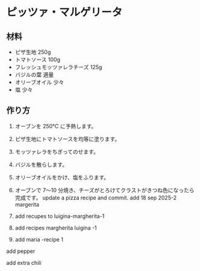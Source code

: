 # ピッツァ・マルゲリータ

## 材料

- ピザ生地 250g
- トマトソース 100g
- フレッシュモッツァレラチーズ 125g
- バジルの葉 適量
- オリーブオイル 少々
- 塩 少々

## 作り方

1. オーブンを 250℃ に予熱します。
2. ピザ生地にトマトソースを均等に塗ります。
3. モッツァレラをちぎってのせます。
4. バジルを散らします。
5. オリーブオイルをかけ、塩をふります。
6. オーブンで 7〜10 分焼き、チーズがとろけてクラストがきつね色になったら完成です。
   update a pizza recipe and commit.
   add 18 sep 2025-2 margerita
7. add recupes to luigina-margherita-1

8. add recipes margherita luigina -1

9. add maria -recipe 1

add pepper

add extra chili
